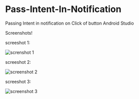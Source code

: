 # Pass-Intent-In-Notification
Passing Intent in notification on Click of button Android Studio 


Screenshots!







screeshot 1:

![screnshot 1](https://user-images.githubusercontent.com/55662707/211583185-737d1338-dbc6-484e-aff2-f5b026e2dae3.jpg)

screeshot 2:

![screenshot 2](https://user-images.githubusercontent.com/55662707/211583192-8eefd301-d9c3-414d-b574-8123928a9d01.jpg)

screeshot 3:

![screenshot 3](https://user-images.githubusercontent.com/55662707/211583786-d279f569-c328-4ce8-81fc-e242b119670d.jpg)
